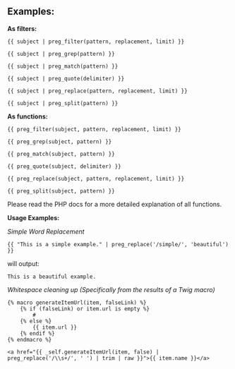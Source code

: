 ## Examples:

**As filters:**
```twig
{{ subject | preg_filter(pattern, replacement, limit) }}

{{ subject | preg_grep(pattern) }}

{{ subject | preg_match(pattern) }}

{{ subject | preg_quote(delimiter) }}

{{ subject | preg_replace(pattern, replacement, limit) }}

{{ subject | preg_split(pattern) }}
```

**As functions:**
```twig
{{ preg_filter(subject, pattern, replacement, limit) }}

{{ preg_grep(subject, pattern) }}

{{ preg_match(subject, pattern) }}

{{ preg_quote(subject, delimiter) }}

{{ preg_replace(subject, pattern, replacement, limit) }}

{{ preg_split(subject, pattern) }}
```

Please read the PHP docs for a more detailed explanation of all functions.

**Usage Examples:**

*Simple Word Replacement*
```twig
{{ "This is a simple example." | preg_replace('/simple/', 'beautiful') }}
```
will output:
```twig
This is a beautiful example.
```

*Whitespace cleaning up (Specifically from the results of a Twig macro)*
```twig
{% macro generateItemUrl(item, falseLink) %}
	{% if (falseLink) or item.url is empty %}
		#
	{% else %}
		{{ item.url }}
	{% endif %}
{% endmacro %}

<a href="{{ _self.generateItemUrl(item, false) | preg_replace('/\\s+/', ' ') | trim | raw }}">{{ item.name }}</a>
```